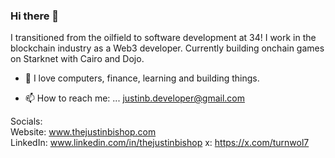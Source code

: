 ### Hi there 👋

I transitioned from the oilfield to software development at 34! I work in the blockchain industry as a Web3 developer. Currently building onchain games on Starknet with Cairo and Dojo.  

- 🔭 I love computers, finance, learning and building things.

- 📫 How to reach me: ... justinb.developer@gmail.com

Socials:   
Website: www.thejustinbishop.com   
LinkedIn: www.linkedin.com/in/thejustinbishop
x: https://x.com/turnwol7

